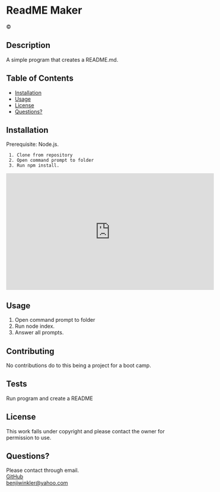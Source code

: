 
  # ReadME Maker

  &copy;

  ## Description 
  A simple program that creates a README.md.
  
  
  
  ## Table of Contents 
  
  * [Installation](#installation)
  * [Usage](#usage)
  * [License](#license)
  * [Questions?](#Questions?)
  
  
  ## Installation
  Prerequisite: Node.js.  
    
     1. Clone from repository  
     2. Open command prompt to folder  
     3. Run npm install.    
  
  <iframe width="560" height="315" src="https://www.youtube.com/embed/4VQ2QT3zbM8" title="YouTube video player" frameborder="0" allow="accelerometer; autoplay; clipboard-write; encrypted-media; gyroscope; picture-in-picture" allowfullscreen></iframe>
  
  ## Usage 
    
   1. Open command prompt to folder  
   2. Run node index.
   3. Answer all prompts. 
 
  
  ## Contributing
  No contributions do to this being a project for a boot camp. 
  
  ## Tests
  Run program and create a README
    
  ## License
  This work falls under copyright and please contact the owner for permission to use.  
  
    
  ## Questions?
  Please contact through email.  
  [GitHub](https://github.com/Winkler102)  
  benjiwinkler@yahoo.com  
  
